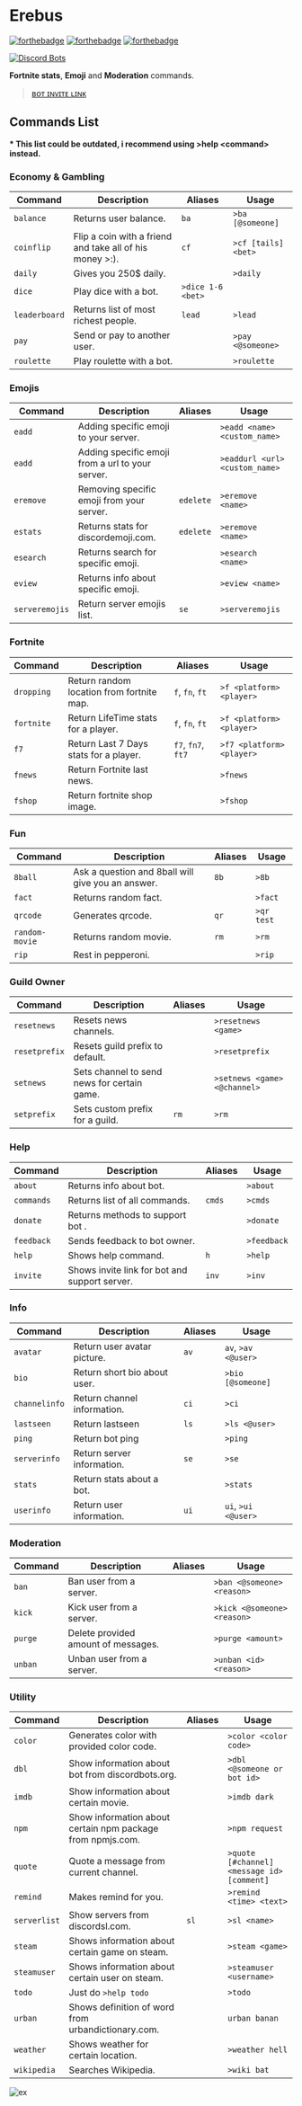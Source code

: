 Erebus
===================

[![forthebadge](https://forthebadge.com/images/badges/made-with-javascript.svg)](https://forthebadge.com)
[![forthebadge](https://forthebadge.com/images/badges/mom-made-pizza-rolls.svg)](https://forthebadge.com)
[![forthebadge](https://forthebadge.com/images/badges/for-you.svg)](https://forthebadge.com)

[![Discord Bots](https://discordbots.org/api/widget/408738823162429440.svg)](https://discordbots.org/bot/408738823162429440)


**Fortnite stats**, **Emoji** and **Moderation** commands.

>[ʙᴏᴛ ɪɴᴠɪᴛᴇ ʟɪɴᴋ](https://discordapp.com/oauth2/authorize?client_id=408738823162429440&scope=bot&permissions=2146958463)

Commands List
-------------------

**\* This list could be outdated, i recommend using >help \<command\> instead.**

### Economy & Gambling ###
Command | Description | Aliases | Usage
--- | --- | --- | ---
`balance` | Returns user balance. | `ba` | `>ba [@someone]`
`coinflip` | Flip a coin with a friend and take all of his money >:). | `cf` | `>cf [tails] <bet>`
`daily` | Gives you 250$ daily. | | `>daily`
`dice` | Play dice with a bot. | `>dice 1-6 <bet>`
`leaderboard` | Returns list of most richest people. | `lead` | `>lead`
`pay` | Send or pay to another user. | | `>pay <@someone>`
`roulette ` | Play roulette with a bot. | | `>roulette`

### Emojis ###
Command | Description | Aliases | Usage
--- | --- | --- | ---
`eadd` | Adding specific emoji to your server. | | `>eadd <name> <custom_name>`
`eadd` | Adding specific emoji from a url to your server. | | `>eaddurl <url> <custom_name>`
`eremove` | Removing specific emoji from your server. | `edelete` | `>eremove <name>`
`estats` | Returns stats for discordemoji.com. | `edelete` | `>eremove <name>`
`esearch` | Returns search for specific emoji. | | `>esearch <name>`
`eview` | Returns info about specific emoji. | | `>eview <name>`
`serveremojis` | Return server emojis list. | `se` | `>serveremojis`

### Fortnite ###

Command | Description | Aliases | Usage
--- | --- | --- | ---
`dropping` | Return random location from fortnite map. | `f`, `fn`, `ft` | `>f <platform> <player>`
`fortnite` | Return LifeTime stats for a player. | `f`, `fn`, `ft` | `>f <platform> <player>`
`f7` | Return Last 7 Days stats for a player. | `f7`, `fn7`, `ft7` | `>f7 <platform> <player>`
`fnews` | Return Fortnite last news. | | `>fnews`
`fshop` | Return fortnite shop image. | | `>fshop`

### Fun ###
Command | Description | Aliases | Usage
--- | --- | --- | ---
`8ball` | Ask a question and 8ball will give you an answer. | `8b` | `>8b`
`fact` | Returns random fact. | | `>fact`
`qrcode` | Generates qrcode. | `qr` | `>qr test`
`random-movie` | Returns random movie. | `rm` | `>rm`
`rip` | Rest in pepperoni. | | `>rip`

### Guild Owner ###
Command | Description | Aliases | Usage
--- | --- | --- | ---
`resetnews` | Resets news channels. | | `>resetnews <game>`
`resetprefix` | Resets guild prefix to default. | | `>resetprefix`
`setnews` | Sets channel to send news for certain game. | | `>setnews <game> <@channel>`
`setprefix` | Sets custom prefix for a guild. | `rm` | `>rm`

### Help ###
Command | Description | Aliases | Usage
--- | --- | --- | ---
`about` | Returns info about bot. | | `>about`
`commands` | Returns list of all commands. | `cmds` | `>cmds`
`donate` | Returns methods to support bot . | | `>donate`
`feedback` | Sends feedback to bot owner. | | `>feedback`
`help` | Shows help command. | `h` | `>help`
`invite` | Shows invite link for bot and support server. | `inv` | `>inv`

### Info ###

Command | Description | Aliases | Usage
--- | --- | --- | ---
`avatar` | Return user avatar picture. | `av` | `av`, `>av <@user>`
`bio` | Return short bio about user. | | `>bio [@someone]`
`channelinfo` | Return channel information. | `ci` | `>ci`
`lastseen` | Return lastseen  | `ls` | `>ls <@user>`
`ping` | Return bot ping  | | `>ping`
`serverinfo` | Return server information. | `se` | `>se`
`stats` | Return stats about a bot.| | `>stats`
`userinfo` | Return user information. | `ui` | `ui`, `>ui <@user>`

### Moderation ###

Command | Description | Aliases | Usage
--- | --- | --- | ---
`ban` | Ban user from a server. |  | `>ban <@someone> <reason>`
`kick` | Kick user from a server. |  | `>kick <@someone> <reason>`
`purge` | Delete provided amount of messages. |  | `>purge <amount>`
`unban` | Unban user from a server. |  | `>unban <id> <reason>`

### Utility  ###

Command | Description | Aliases | Usage
--- | --- | --- | ---
`color` | Generates color with provided color code. |  | `>color <color code>`
`dbl` | Show information about bot from discordbots.org. |  | `>dbl <@someone or bot id>`
`imdb` | Show information about certain movie. |  | `>imdb dark`
`npm` | Show information about certain npm package from npmjs.com. |  | `>npm request`
`quote` | Quote a message from current channel. |  | `>quote [#channel] <message id> [comment]`
`remind` | Makes remind for you. |  | `>remind <time> <text>`
`serverlist` | Show servers from discordsl.com. | `sl` | `>sl <name>`
`steam` | Shows information about certain game on steam. |  | `>steam <game>`
`steamuser` | Shows information about certain user on steam. |  | `>steamuser <username>`
`todo` | Just do `>help todo` | | `>todo`
`urban` | Shows definition of word from urbandictionary.com. | | `urban banan`
`weather` | Shows weather for certain location. |  | `>weather hell`
`wikipedia` | Searches Wikipedia. |  | `>wiki bat`


![ex](https://i.imgur.com/MxRHegx.png)
